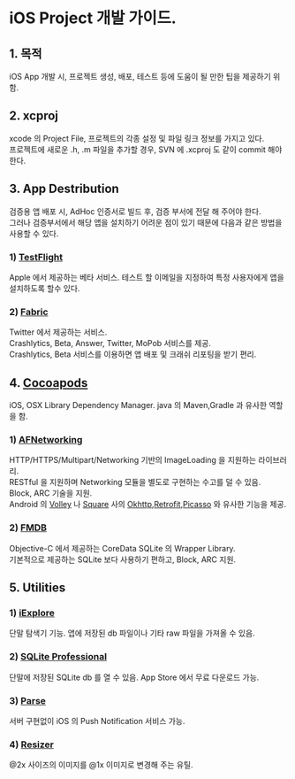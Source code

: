 # iOS Project 개발 가이드.

## 1. 목적
iOS App 개발 시, 프로젝트 생성, 배포, 테스트 등에 도움이 될 만한 팁을 제공하기 위함.

## 2. xcproj
xcode 의 Project File, 프로젝트의 각종 설정 및 파일 링크 정보를 가지고 있다.<br />
프로젝트에 새로운 .h, .m 파일을 추가할 경우, SVN 에 .xcproj 도 같이 commit 해야 한다.

## 3. App Destribution
검증용 앱 배포 시, AdHoc 인증서로 빌드 후, 검증 부서에 전달 해 주어야 한다.  
그러나 검증부서에서 해당 앱을 설치하기 어려운 점이 있기 때문에 다음과 같은 방법을 사용할 수 있다.

### 1) [TestFlight](https://www.testflightapp.com)
Apple 에서 제공하는 베타 서비스.
테스트 할 이메일을 지정하여 특정 사용자에게 앱을 설치하도록 할수 있다.

### 2) [Fabric](https://www.testflightapp.com)
Twitter 에서 제공하는 서비스.  
Crashlytics, Beta, Answer, Twitter, MoPob 서비스를 제공.  
Crashlytics, Beta 서비스를 이용하면 앱 배포 및 크래쉬 리포팅을 받기 편리.

## 4. [Cocoapods](http://cocoapods.org/)
iOS, OSX Library Dependency Manager.
java 의 Maven,Gradle 과 유사한 역할을 함.

### 1) [AFNetworking](http://afnetworking.com)
HTTP/HTTPS/Multipart/Networking 기반의 ImageLoading 을 지원하는 라이브러리.<br />
RESTful 을 지원하며 Networking 모듈을 별도로 구현하는 수고를 덜 수 있음. <br />
Block, ARC 기술을 지원.<br />
Android 의 [Volley](http://developer.android.com/training/volley/index.html) 나 [Square](http://square.github.io) 사의  [Okhttp](http://square.github.io/okhttp/),[Retrofit](http://square.github.io/retrofit/),[Picasso](http://square.github.io/picasso/) 와 유사한 기능을 제공.

### 2) [FMDB](https://github.com/ccgus/fmdb)
Objective-C 에서 제공하는 CoreData SQLite 의 Wrapper Library.<br />
기본적으로 제공하는 SQLite 보다 사용하기 편하고, Block, ARC 지원.

## 5. Utilities
### 1) [iExplore](http://www.macroplant.com/iexplorer/)
단말 탐색기 기능.
앱에 저장된 db 파일이나 기타 raw 파일을 가져올 수 있음.

### 2) [SQLite Professional](https://itunes.apple.com/kr/app/sqlite-professional-read-only/id635299994?mt=12)
단말에 저장된 SQLite db 를 열 수 있음.
App Store 에서 무료 다운로드 가능.

### 3) [Parse](https://www.parse.com)
서버 구현없이 iOS 의 Push Notification 서비스 가능.

### 4) [Resizer](https://itunes.apple.com/kr/app/resizer/id411277085?mt=12)
@2x 사이즈의 이미지를 @1x 이미지로 변경해 주는 유틸.
